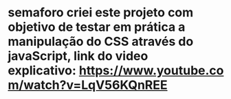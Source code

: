 # semaforo criei este projeto com objetivo de testar em prática a manipulação do CSS através do javaScript, link do video explicativo: https://www.youtube.com/watch?v=LqV56KQnREE
